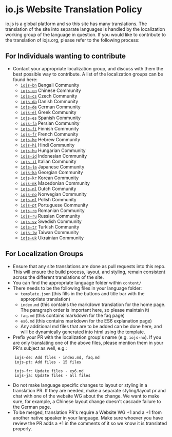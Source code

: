 # io.js Website Translation Policy

io.js is a global platform and so this site has many translations. The translation of the site into
separate languages is handled by the localization working group of the language in question. If you
would like to contribute to the translation of iojs.org, please refer to the following process:

## For Individuals wanting to contribute
* Contact your appropriate localization group, and discuss with them the best possible way to contribute. A list of the localization groups can be found here: 
    * [`iojs-bn`](https://github.com/iojs/iojs-bn) Bengali Community
    * [`iojs-cn`](https://github.com/iojs/iojs-cn) Chinese Community 
    * [`iojs-cs`](https://github.com/iojs/iojs-cs) Czech Community 
    * [`iojs-da`](https://github.com/iojs/iojs-da) Danish Community 
    * [`iojs-de`](https://github.com/iojs/iojs-de) German Community
    * [`iojs-el`](https://github.com/iojs/iojs-el) Greek Community
    * [`iojs-es`](https://github.com/iojs/iojs-es) Spanish Community
    * [`iojs-fa`](https://github.com/iojs/iojs-fa) Persian Community 
    * [`iojs-fi`](https://github.com/iojs/iojs-fi) Finnish Community
    * [`iojs-fr`](https://github.com/iojs/iojs-fr) French Community
    * [`iojs-he`](https://github.com/iojs/iojs-he) Hebrew Community
    * [`iojs-hi`](https://github.com/iojs/iojs-hi) Hindi Community 
    * [`iojs-hu`](https://github.com/iojs/iojs-hu) Hungarian Community
    * [`iojs-id`](https://github.com/iojs/iojs-id) Indonesian Community
    * [`iojs-it`](https://github.com/iojs/iojs-it) Italian Community
    * [`iojs-ja`](https://github.com/iojs/iojs-ja) Japanese Community
    * [`iojs-ka`](https://github.com/iojs/iojs-ka) Georgian Community
    * [`iojs-kr`](https://github.com/iojs/iojs-kr) Korean Community
    * [`iojs-mk`](https://github.com/iojs/iojs-mk) Macedonian Community
    * [`iojs-nl`](https://github.com/iojs/iojs-nl) Dutch Community
    * [`iojs-no`](https://github.com/iojs/iojs-no) Norwegian Community
    * [`iojs-pl`](https://github.com/iojs/iojs-pl) Polish Community
    * [`iojs-pt`](https://github.com/iojs/iojs-pt) Portuguese Community
    * [`iojs-ro`](https://github.com/iojs/iojs-ro) Romanian Community
    * [`iojs-ru`](https://github.com/iojs/iojs-ru) Russian Community
    * [`iojs-sv`](https://github.com/iojs/iojs-sv) Swedish Community
    * [`iojs-tr`](https://github.com/iojs/iojs-tr) Turkish Community
    * [`iojs-tw`](https://github.com/iojs/iojs-tw) Taiwan Community
    * [`iojs-uk`](https://github.com/iojs/iojs-uk) Ukrainian Community
    
## For Localization Groups
* Ensure that any site translations are done as pull requests into this repo. This will ensure the build process, layout, and styling, remain consistent across the different translations of the site.
* You can find the appropriate language folder within `content/`
* There needs to be the following files in your language folder:
    * `template.json` (this fills in the buttons and title bar with the appropriate translation)
    * `index.md` (this contains the markdown translation for the home page. The paragraph order is important here, so please maintain it)
    * `faq.md` (this contains markdown for the faq page)
    * `es6.md` (this contains markdown for the ES6 explanation page)
    * Any additional md files that are to be added can be done here, and will be dynamically generated into html using the template.
* Prefix your PR with the localization group's name (e.g. `iojs-no`). If you are only translating one of the above files, please mention them in your PR's subject as well, e.g.:
```
    iojs-de: Add files - index.md, faq.md
    iojs-pt: Add files - 15 files

    iojs-fr: Update files - es6.md
    iojs-ja: Update files - all files
```
* Do not make language specific changes to layout or styling in a translation PR. If they are needed, make a separate styling/layout pr and chat with one of the website WG about the change. We want to make sure, for example, a Chinese layout change doesn't cascade failure to the German page.
* To be merged, translation PR's require a Website WG +1 and a +1 from another native speaker in your language. Make sure whoever you have review the PR adds a +1 in the comments of it so we know it is translated properly.
